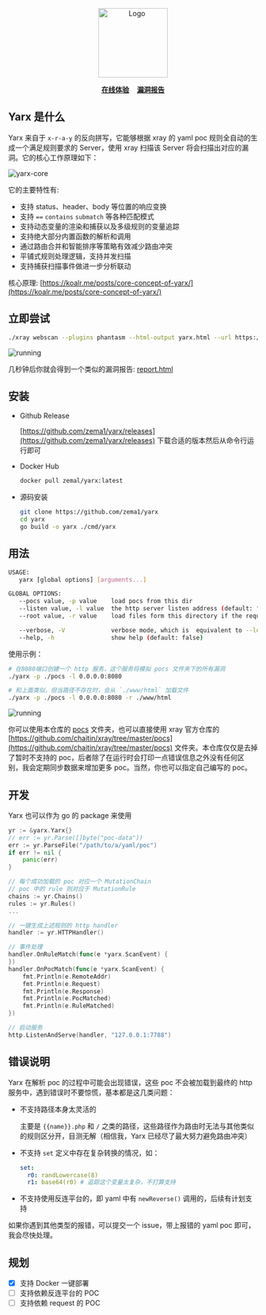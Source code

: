 <div align="center">
<img src="assets/images/logo.png" alt="Logo" height="140">
</div>

<p align="center">
    <a href="https://yarx.koalr.me/"><b>在线体验</b></a>&nbsp;&nbsp;&nbsp;
    <a href="https://yarx.koalr.me/report.html"><b>漏洞报告</b></a> 
</p>

## Yarx 是什么

Yarx 来自于 `x-r-a-y` 的反向拼写，它能够根据 xray 的 yaml poc 规则全自动的生成一个满足规则要求的 Server，使用 xray 扫描该 Server 将会扫描出对应的漏洞。它的核心工作原理如下：



![yarx-core](assets/images/core.svg)



它的主要特性有:

+ 支持 status、header、body 等位置的响应变换
+ 支持 `==` `contains` `submatch` 等各种匹配模式
+ 支持动态变量的渲染和捕获以及多级规则的变量追踪
+ 支持绝大部分内置函数的解析和调用
+ 通过路由合并和智能排序等策略有效减少路由冲突
+ 平铺式规则处理逻辑，支持并发扫描
+ 支持捕获扫描事件做进一步分析联动

核心原理: [https://koalr.me/posts/core-concept-of-yarx/](https://koalr.me/posts/core-concept-of-yarx/)

## 立即尝试

```bash
./xray webscan --plugins phantasm --html-output yarx.html --url https://yarx.koalr.me
```

![running](./assets/images/scan.gif)

几秒钟后你就会得到一个类似的漏洞报告:  [report.html](https://yarx.koalr.me/report.html)


## 安装
+ Github Release

  [https://github.com/zema1/yarx/releases](https://github.com/zema1/yarx/releases)
  下载合适的版本然后从命令行运行即可
  
+ Docker Hub
  ```bash
  docker pull zemal/yarx:latest
  ```
  
+ 源码安装
  ```bash
  git clone https://github.com/zema1/yarx
  cd yarx
  go build -o yarx ./cmd/yarx
  ```

## 用法

```bash
USAGE:
   yarx [global options] [arguments...]

GLOBAL OPTIONS:
   --pocs value, -p value    load pocs from this dir
   --listen value, -l value  the http server listen address (default: "127.0.0.1:7788")
   --root value, -r value    load files form this directory if the requested path is not found

   --verbose, -V             verbose mode, which is  equivalent to --log-level debug (default: false)
   --help, -h                show help (default: false)
```

使用示例：

```bash
# 在8080端口创建一个 http 服务，这个服务将模拟 pocs 文件夹下的所有漏洞
./yarx -p ./pocs -l 0.0.0.0:8080

# 和上面类似，但当路径不存在时，会从 `./www/html` 加载文件
./yarx -p ./pocs -l 0.0.0.0:8080 -r ./www/html
```
![running](assets/images/running.png)

你可以使用本仓库的 [pocs](./pocs) 文件夹，也可以直接使用 xray 官方仓库的 [https://github.com/chaitin/xray/tree/master/pocs](https://github.com/chaitin/xray/tree/master/pocs) 文件夹。本仓库仅仅是去掉了暂时不支持的 poc，后者除了在运行时会打印一点错误信息之外没有任何区别，我会定期同步数据来增加更多 poc。当然，你也可以指定自己编写的 poc。

## 开发

Yarx 也可以作为 go 的 package 来使用

```go
yr := &yarx.Yarx{}
// err := yr.Parse([]byte("poc-data"))
err := yr.ParseFile("/path/to/a/yaml/poc")
if err != nil {
    panic(err)
}

// 每个成功加载的 poc 对应一个 MutationChain
// poc 中的 rule 则对应于 MutationRule
chains := yr.Chains()
rules := yr.Rules()
...

// 一键生成上述规则的 http handler
handler := yr.HTTPHandler()

// 事件处理
handler.OnRuleMatch(func(e *yarx.ScanEvent) {
})
handler.OnPocMatch(func(e *yarx.ScanEvent) {
    fmt.Println(e.RemoteAddr)
    fmt.Println(e.Request)
    fmt.Println(e.Response)
    fmt.Println(e.PocMatched)
    fmt.Println(e.RuleMatched)
})

// 启动服务
http.ListenAndServe(handler, "127.0.0.1:7788")
```

## 错误说明

Yarx 在解析 poc 的过程中可能会出现错误，这些 poc 不会被加载到最终的 http 服务中，遇到错误时不要惊慌，基本都是这几类问题：

+ 不支持路径本身太灵活的

  主要是 `{{name}}.php` 和 `/` 之类的路径，这些路径作为路由时无法与其他类似的规则区分开，目测无解（相信我，Yarx 已经尽了最大努力避免路由冲突）

+ 不支持 `set` 定义中存在复杂转换的情况，如：

  ```yaml
  set:
    r0: randLowercase(8)
    r1: base64(r0) # 追踪这个变量太复杂，不打算支持
  ```
  
+ 不支持使用反连平台的，即 yaml 中有 `newReverse()` 调用的，后续有计划支持

如果你遇到其他类型的报错，可以提交一个 issue，带上报错的 yaml poc 即可，我会尽快处理。

## 规划

- [x] 支持 Docker 一键部署
- [ ] 支持依赖反连平台的 POC
- [ ] 支持依赖 request 的 POC
